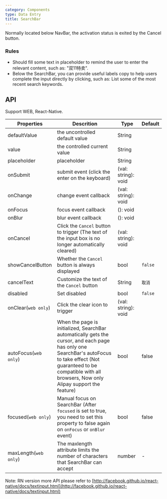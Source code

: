 ```yaml
---
category: Components
type: Data Entry
title: SearchBar
---
```


Normally located below NavBar, the activation status is exited by the Cancel button.

### Rules

- Should fill some text in placeholder to remind the user to enter the relevant content, such as: "双11特卖".
- Below the SearchBar, you can provide useful labels copy to help users complete the input directly by clicking, such as: List some of the most recent search keywords.

## API

Support WEB, React-Native.

Properties | Descrition | Type | Default
-----------|------------|------|--------
| defaultValue |  the uncontrolled default value    | String |    |
| value      |  the controlled current value  | String |    |
| placeholder    |    placeholder   | String |    |
| onSubmit    |  submit event (click the enter on the keyboard) | (val: string): void |    |
| onChange    |    change event callback     | (val: string): void |    |
| onFocus    |    focus event callback     | (): void |    |
| onBlur    |    blur event callback     | (): void |    |
| onCancel  | Click the `Cancel` button to trigger (The text of the input box is no longer automatically cleared) | (val: string): void |    |
| showCancelButton |  Whether the `Cancel` button is always displayed  | bool |  `false`  |
| cancelText  |  Customize the text of the `Cancel` button   | String |  `取消`  |
| disabled    |   Set disabled  | bool |  `false`  |
| onClear(`web only`)  |  Click the clear icon to trigger   | (val: string): void |    |
| autoFocus(`web only`)   | When the page is initialized, SearchBar automatically gets the cursor, and each page has only one SearchBar's autoFocus to take effect (Not guaranteed to be compatible with all browsers, Now only Alipay support the feature) | bool | false  |
| focused(`web only`) | Manual focus on SearchBar (After `focused` is set to true, you need to set this property to false again on `onFocus` or `onBlur` event) | bool | false  |
| maxLength(`web only`)      |  The maxlength attribute limits the number of characters that SearchBar can accept    | number | -  |

Note: RN version more API please refer to [http://facebook.github.io/react-native/docs/textinput.html](http://facebook.github.io/react-native/docs/textinput.html)

